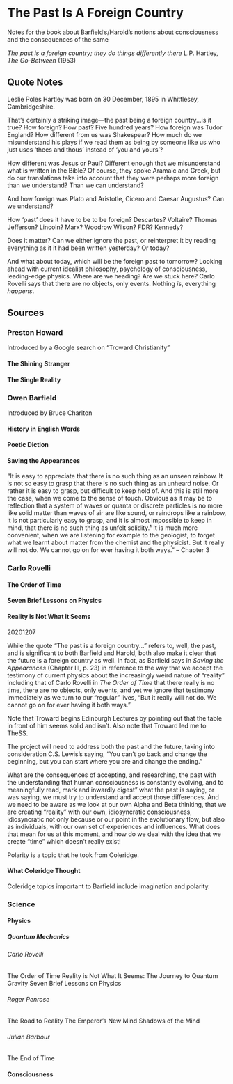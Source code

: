 # The Past Is A Foreign Country

Notes for the book about Barfield’s/Harold’s notions about consciousness and the consequences of the same

*The past is a foreign country; they do things differently there* L.P. Hartley, *The Go-Between* (1953)

## Quote Notes

Leslie Poles Hartley was born on 30 December, 1895 in Whittlesey, Cambridgeshire.

That’s certainly a striking image—the past being a foreign country...is it true? How foreign? How past? Five hundred years? How foreign was Tudor England? How different from us was Shakespear? How much do we misunderstand his plays if we read them as being by someone like us who just uses ‘thees and thous’ instead of ‘you and yours’?

How different was Jesus or Paul? Different enough that we misunderstand what is written in the Bible? Of course, they spoke Aramaic and Greek, but do our translations take into account that they were perhaps more foreign than we understand? Than we can understand?

And how foreign was Plato and Aristotle, Cicero and Caesar Augustus? Can we understand?

How ‘past’ does it have to be to be foreign? Descartes? Voltaire? Thomas Jefferson? Lincoln? Marx? Woodrow Wilson? FDR? Kennedy?

Does it matter? Can we either ignore the past, or reinterpret it by reading everything as it it had been written yesterday? Or today?

And what about today, which will be the foreign past to tomorrow? Looking ahead with current idealist philosophy, psychology of consciousness, leading-edge physics. Where are we heading? Are we stuck here? Carlo Rovelli says that there are no objects, only events. Nothing *is*, everything *happens*.

## Sources

### Preston Howard

Introduced by a Google search on “Troward Christianity”

#### The Shining Stranger

#### The Single Reality

### Owen Barfield

Introduced by Bruce Charlton

#### History in English Words

#### Poetic Diction

#### Saving the Appearances

“It is easy to appreciate that there is no such thing as an unseen rainbow. It is not so easy to grasp that there is no such thing as an unheard noise. Or rather it is easy to grasp, but difficult to keep hold of. And this is still more the case, when we come to the sense of touch. Obvious as it may be to reflection that a system of waves or quanta or discrete particles is no more like solid matter than waves of air are like sound, or raindrops like a rainbow, it is not particularly easy to grasp, and it is almost impossible to keep in mind, that there is no such thing as unfelt solidity.¹ It is much more convenient, when we are listening for example to the geologist, to forget what we learnt about matter from the chemist and the physicist. But it really will not do. We cannot go on for ever having it both ways.” – Chapter 3

### Carlo Rovelli

#### The Order of Time

#### Seven Brief Lessons on Physics

#### Reality is Not What it Seems

20201207

While the quote “The past is a foreign country...” refers to, well, the past, and is significant to both Barfield and Harold, both also make it clear that the future is a foreign country as well. In fact, as Barfield says in *Saving the Appearances* (Chapter III, p. 23) in reference to the way that we accept the testimony of current physics about the increasingly weird nature of “reality” including that of Carlo Rovelli in *The Order of Time* that there really is no time, there are no objects, only events, and yet we ignore that testimony immediately as we turn to our “regular” lives, “But it really will not do. We cannot go on for ever having it both ways.”

Note that Troward begins Edinburgh Lectures by pointing out that the table in front of him seems solid and isn’t. Also note that Troward led me to TheSS.

The project will need to address both the past and the future, taking into consideration C.S. Lewis’s saying, “You can’t go back and change the beginning, but you can start where you are and change the ending.”

What are the consequences of accepting, and researching, the past with the understanding that human consciousness is constantly evolving, and to meaningfully read, mark and inwardly digest” what the past is saying, or was saying, we must try to understand and accept those differences. And we need to be aware as we look at our own Alpha and Beta thinking, that we are creating “reality” with our own, idiosyncratic consciousness, idiosyncratic not only because or our point in the evolutionary flow, but also as individuals, with our own set of experiences and influences. What does that mean for us at this moment, and how do we deal with the idea that we create “time” which doesn’t really exist!

Polarity is a topic that he took from Coleridge.

#### What Coleridge Thought
Coleridge topics important to Barfield include imagination and polarity.

### Science
#### Physics
##### Quantum Mechanics
###### Carlo Rovelli
The Order of Time
Reality is Not What It Seems: The Journey to Quantum Gravity
Seven Brief Lessons on Physics
###### Roger Penrose
The Road to Reality
The Emperor’s New Mind
Shadows of the Mind

###### Julian Barbour
The End of Time
#### Consciousness
